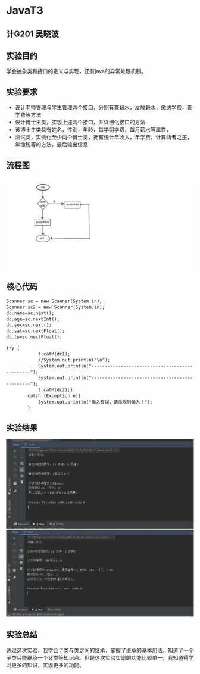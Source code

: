 # JavaT3

## 计G201 吴晓波

## 实验目的

学会抽象类和接口的定义与实现，还有java的异常处理机制。

## 实验要求

* 设计老师管理与学生管理两个接口，分别有查薪水，发放薪水，缴纳学费，查学费等方法
* 设计博士生类，实现上述两个接口，并详细化接口的方法
* 该博士生类具有姓名，性别，年龄，每学期学费，每月薪水等属性，
* 测试类，实例化至少两个博士类，拥有统计年收入，年学费，计算两者之差，年缴税等的方法，最后输出信息

## 流程图

![](https://github.com/INHOPEKEEP/JavaT2/blob/main/picture/liuchengtu.png)

## 核心代码
```
Scanner sc = new Scanner(System.in);
Scanner sc2 = new Scanner(System.in);
dc.name=sc.next();
dc.age=sc.nextInt();
dc.sex=sc.next();
dc.sal=sc.nextFloat();
dc.tu=sc.nextFloat();
```
```
try {
            t.catM(dc1);
            //System.out.println("\n");
            System.out.println("-----------------------------------------------");
            System.out.println("-----------------------------------------------");
            t.catM(dc2);}
        catch (Exception e){
            System.out.println("输入有误，请按规则输入！");
        }
```
## 实验结果

![](https://github.com/INHOPEKEEP/JavaT2/blob/main/picture/1.PNG)
![](https://github.com/INHOPEKEEP/JavaT2/blob/main/picture/2.PNG)

## 实验总结
通过这次实验，我学会了类与类之间的继承，掌握了继承的基本用法，知道了一个子类只能继承一个父类等知识点。但是这次实验实现的功能比较单一，我知道得学习更多的知识，实现更多的功能。
